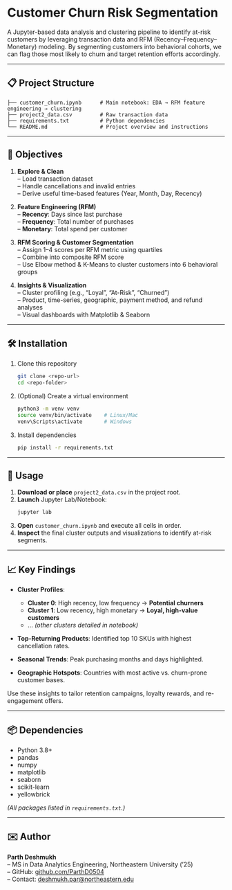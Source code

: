 # Customer Churn Risk Segmentation

A Jupyter-based data analysis and clustering pipeline to identify at-risk customers by leveraging transaction data and RFM (Recency–Frequency–Monetary) modeling. By segmenting customers into behavioral cohorts, we can flag those most likely to churn and target retention efforts accordingly.

---

## 📋 Project Structure

```
├── customer_churn.ipynb      # Main notebook: EDA → RFM feature engineering → clustering
├── project2_data.csv         # Raw transaction data
├── requirements.txt          # Python dependencies
└── README.md                 # Project overview and instructions
```

---

## 🎯 Objectives

1. **Explore & Clean**  
   – Load transaction dataset  
   – Handle cancellations and invalid entries  
   – Derive useful time-based features (Year, Month, Day, Recency)  

2. **Feature Engineering (RFM)**  
   – **Recency**: Days since last purchase  
   – **Frequency**: Total number of purchases  
   – **Monetary**: Total spend per customer  

3. **RFM Scoring & Customer Segmentation**  
   – Assign 1–4 scores per RFM metric using quartiles  
   – Combine into composite RFM score  
   – Use Elbow method & K-Means to cluster customers into 6 behavioral groups  

4. **Insights & Visualization**  
   – Cluster profiling (e.g., “Loyal”, “At-Risk”, “Churned”)  
   – Product, time-series, geographic, payment method, and refund analyses  
   – Visual dashboards with Matplotlib & Seaborn  

---

## 🛠️ Installation

1. Clone this repository  
   ```bash
   git clone <repo-url>
   cd <repo-folder>
   ```

2. (Optional) Create a virtual environment  
   ```bash
   python3 -m venv venv
   source venv/bin/activate    # Linux/Mac
   venv\Scripts\activate       # Windows
   ```

3. Install dependencies  
   ```bash
   pip install -r requirements.txt
   ```

---

## 🚀 Usage

1. **Download or place** `project2_data.csv` in the project root.  
2. **Launch** Jupyter Lab/Notebook:
   ```bash
   jupyter lab
   ```
3. **Open** `customer_churn.ipynb` and execute all cells in order.  
4. **Inspect** the final cluster outputs and visualizations to identify at-risk segments.

---

## 📈 Key Findings

- **Cluster Profiles**:  
  - **Cluster 0**: High recency, low frequency → **Potential churners**  
  - **Cluster 1**: Low recency, high monetary → **Loyal, high-value customers**  
  - … _(other clusters detailed in notebook)_  

- **Top-Returning Products**: Identified top 10 SKUs with highest cancellation rates.  
- **Seasonal Trends**: Peak purchasing months and days highlighted.  
- **Geographic Hotspots**: Countries with most active vs. churn-prone customer bases.  

Use these insights to tailor retention campaigns, loyalty rewards, and re-engagement offers.

---

## 📦 Dependencies

- Python 3.8+  
- pandas  
- numpy  
- matplotlib  
- seaborn  
- scikit-learn  
- yellowbrick  

_(All packages listed in `requirements.txt`.)_

---

## ✉️ Author

**Parth Deshmukh**  
– MS in Data Analytics Engineering, Northeastern University (’25)  
– GitHub: [github.com/ParthD0504](https://github.com/ParthD0504)  
– Contact: deshmukh.par@northeastern.edu  
